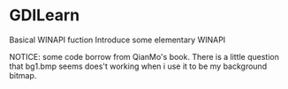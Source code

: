 # GDILearn
Basical WINAPI fuction
Introduce some elementary WINAPI


NOTICE:
some code borrow from QianMo's book.
There is a little question that bg1.bmp seems does't working when i use it to be my background bitmap.
